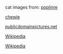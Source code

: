

cat images from: [poplinre](https://www.flickr.com/photos/poplinre/625069434/in/photostream/)

[chewie](https://www.flickr.com/photos/chewie/2290467335)

[publicdomainpictures.net](https://www.publicdomainpictures.net/en/view-image.php?image=122084&picture=tabby-kitten)

[Wikipedia](https://en.wikipedia.org/wiki/File:Red_Kitten_01.jpg)

[Wikipedia](https://en.wikipedia.org/wiki/File:Kitten_in_a_helmet.jpg)
